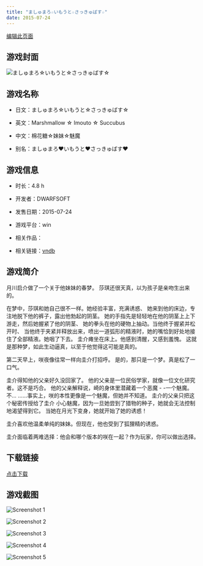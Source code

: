 ```yaml
---
title: "ましゅまろ☆いもうと☆さっきゅばす☆"
date: 2015-07-24
---
```

[编辑此页面](https://github.com/ACG-3/ADV3-source/blob/main/source/_posts/games/%E3%81%BE%E3%81%97%E3%82%85%E3%81%BE%E3%82%8D%E2%98%86%E3%81%84%E3%82%82%E3%81%86%E3%81%A8%E2%98%86%E3%81%95%E3%81%A3%E3%81%8D%E3%82%85%E3%81%B0%E3%81%99%E2%98%86.md)

## 游戏封面

![ましゅまろ☆いもうと☆さっきゅばす☆](https%3A//pan.timero.xyz/onedrive/img_lib_001/%E3%81%BE%E3%81%97%E3%82%85%E3%81%BE%E3%82%8D%E2%98%86%E3%81%84%E3%82%82%E3%81%86%E3%81%A8%E2%98%86%E3%81%95%E3%81%A3%E3%81%8D%E3%82%85%E3%81%B0%E3%81%99%E2%98%86_cover.avif)


## 游戏名称

- 日文：ましゅまろ☆いもうと☆さっきゅばす☆
- 英文：Marshmallow ☆ Imouto ☆ Succubus
- 中文：棉花糖☆妹妹☆魅魔

- 别名：ましゅまろ♥いもうと♥さっきゅばす♥


## 游戏信息

- 时长：4.8 h
- 开发者：DWARFSOFT
- 发售日期：2015-07-24
- 游戏平台：win
- 相关作品：

- 相关链接：[vndb](https://vndb.org/v17849)


## 游戏简介

月川启介做了一个关于他妹妹的春梦。
莎琪还很天真，以为孩子是亲吻生出来的。

在梦中，莎琪和她自己很不一样。她经验丰富，充满诱惑、
她来到他的床边，专注地脱下他的裤子，露出他勃起的阴茎。
她的手指先是轻轻地在他的阴茎上上下游走，然后她握紧了他的阴茎、
她的拳头在他的硬物上抽动。当他终于握紧并松开时、
当他终于夹紧并释放出来，喷出一道弧形的精液时，她的嘴恰到好处地接住了全部精液。她咽了下去。
圭介瘫坐在床上。他感到清醒，又感到羞愧。
这就是那种梦，如此生动逼真，以至于他觉得这可能是真的。

第二天早上，咲夜像往常一样向圭介打招呼。
是的，那只是一个梦。真是松了一口气。

圭介得知他的父亲好久没回家了。
他的父亲是一位民俗学家，就像一位文化研究者。这不是巧合。
他的父亲解释说，崎的身体里潜藏着一个恶魔 - -一个魅魔。不...
......事实上，咲的本性更像是一个魅魔，但她并不知道。
圭介的父亲只把这个秘密传授给了圭介
小心魅魔，因为一旦她尝到了猎物的种子，她就会无法控制地渴望得到它。
当她在月光下变身，她就开始了她的诱惑！

圭介喜欢他温柔单纯的妹妹。但现在，他也受到了狐狸精的诱惑。

圭介面临着两难选择：他会和哪个版本的咲在一起？作为玩家，你可以做出选择。




## 下载链接

[点击下载](https://pan.timero.xyz/onedrive/adv_lib_001/%E3%81%BE%E3%81%97%E3%82%85%E3%81%BE%E3%82%8D%E2%98%86%E3%81%84%E3%82%82%E3%81%86%E3%81%A8%E2%98%86%E3%81%95%E3%81%A3%E3%81%8D%E3%82%85%E3%81%B0%E3%81%99%E2%98%86)


## 游戏截图


![Screenshot 1](https%3A//pan.timero.xyz/onedrive/img_lib_001/%E3%81%BE%E3%81%97%E3%82%85%E3%81%BE%E3%82%8D%E2%98%86%E3%81%84%E3%82%82%E3%81%86%E3%81%A8%E2%98%86%E3%81%95%E3%81%A3%E3%81%8D%E3%82%85%E3%81%B0%E3%81%99%E2%98%86_Screenshot_1.avif)

![Screenshot 2](https%3A//pan.timero.xyz/onedrive/img_lib_001/%E3%81%BE%E3%81%97%E3%82%85%E3%81%BE%E3%82%8D%E2%98%86%E3%81%84%E3%82%82%E3%81%86%E3%81%A8%E2%98%86%E3%81%95%E3%81%A3%E3%81%8D%E3%82%85%E3%81%B0%E3%81%99%E2%98%86_Screenshot_2.avif)

![Screenshot 3](https%3A//pan.timero.xyz/onedrive/img_lib_001/%E3%81%BE%E3%81%97%E3%82%85%E3%81%BE%E3%82%8D%E2%98%86%E3%81%84%E3%82%82%E3%81%86%E3%81%A8%E2%98%86%E3%81%95%E3%81%A3%E3%81%8D%E3%82%85%E3%81%B0%E3%81%99%E2%98%86_Screenshot_3.avif)

![Screenshot 4](https%3A//pan.timero.xyz/onedrive/img_lib_001/%E3%81%BE%E3%81%97%E3%82%85%E3%81%BE%E3%82%8D%E2%98%86%E3%81%84%E3%82%82%E3%81%86%E3%81%A8%E2%98%86%E3%81%95%E3%81%A3%E3%81%8D%E3%82%85%E3%81%B0%E3%81%99%E2%98%86_Screenshot_4.avif)

![Screenshot 5](https%3A//pan.timero.xyz/onedrive/img_lib_001/%E3%81%BE%E3%81%97%E3%82%85%E3%81%BE%E3%82%8D%E2%98%86%E3%81%84%E3%82%82%E3%81%86%E3%81%A8%E2%98%86%E3%81%95%E3%81%A3%E3%81%8D%E3%82%85%E3%81%B0%E3%81%99%E2%98%86_Screenshot_5.avif)

